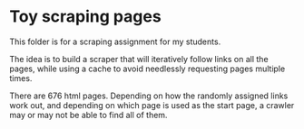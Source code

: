 # Toy scraping pages

This folder is for a scraping assignment for my students.

The idea is to build a scraper that will iteratively follow links on all the
pages, while using a cache to avoid needlessly requesting pages multiple times.

There are 676 html pages. Depending on how the randomly assigned links work
out, and depending on which page is used as the start page, a crawler may or
may not be able to find all of them.
